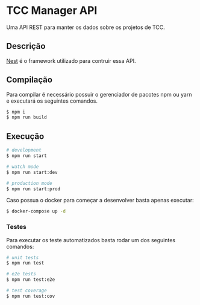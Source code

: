 # TCC Manager API
Uma API REST para manter os dados sobre os projetos de TCC.

## Descrição

[Nest](https://github.com/nestjs/nest) é o framework utilizado para contruir essa API.

## Compilação

Para compilar é necessário possuir o gerenciador de pacotes npm ou yarn
e executará os seguintes comandos.

```bash
$ npm i
$ npm run build
```

## Execução
```bash
# development
$ npm run start

# watch mode
$ npm run start:dev

# production mode
$ npm run start:prod
```

Caso possua o docker para começar a desenvolver basta apenas executar:

```bash
$ docker-compose up -d
```

### Testes
Para executar os teste automatizados basta rodar um dos seguintes comandos:

```bash
# unit tests
$ npm run test

# e2e tests
$ npm run test:e2e

# test coverage
$ npm run test:cov
```
